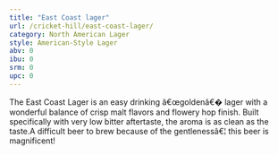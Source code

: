 ```yaml
---
title: "East Coast lager"
url: /cricket-hill/east-coast-lager/
category: North American Lager
style: American-Style Lager
abv: 0
ibu: 0
srm: 0
upc: 0
---
```

The East Coast Lager is an easy drinking â€œgoldenâ€� lager with a wonderful balance of crisp malt flavors and flowery hop finish. Built specifically with very low bitter aftertaste, the aroma is as clean as the taste.A difficult beer to brew because of the gentlenessâ€¦ this beer is magnificent!
